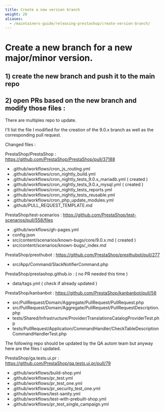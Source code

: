 ```yaml
---
title: Create a new version branch
weight: 20
aliases:
  - /maintainers-guide/releasing-prestashop/create-version-branch/
---
```


# Create a new branch for a new major/minor version.


## 1) create the new branch and push it to the main repo

## 2) open PRs based on the new branch and modify those files :

There are multiples repo to update.

I'll list the file I modified for the creation of the 9.0.x branch as well as the corresponding pull request.

Changed files :

PrestaShop/PrestaShop :  https://github.com/PrestaShop/PrestaShop/pull/37188

- .github/workflows/cron_js_routing.yml
- .github/workflows/cron_nightly_build.yml
- .github/workflows/cron_nightly_tests_9.0.x_mariadb.yml ( created )
- .github/workflows/cron_nightly_tests_9.0.x_mysql.yml ( created )
- .github/workflows/cron_nightly_tests_reports.yml
- .github/workflows/cron_nightly_tests_reusable.yml
- .github/workflows/cron_php_update_modules.yml
- .github/PULL_REQUEST_TEMPLATE.md

PrestaShop/test-scenarios : https://github.com/PrestaShop/test-scenarios/pull/558/files

- .github/workflows/gh-pages.yml
- config.json
- src/content/scenarios/known-bugs/core/9.0.x.md ( created )
- src/content/scenarios/known-bugs/_index.md

PrestaShop/presthubot : https://github.com/PrestaShop/presthubot/pull/277

- src/App/Command/SlackNotifierCommand.php


PrestaShop/prestashop.github.io : ( no PR needed this time )

- data/tags.yml ( check if already updated )

PrestaShop/kanbanbot : https://github.com/PrestaShop/kanbanbot/pull/58

- src/PullRequest/Domain/Aggregate/PullRequest/PullRequest.php
- src/PullRequest/Domain/Aggregate/PullRequest/PullRequestDescription.php
- tests/Shared/Infrastructure/Provider/TranslationsCatalogProviderTest.php
- tests/PullRequest/Application/CommandHandler/CheckTableDescriptionCommandHandlerTest.php

The following repo should be updated by the QA autom team but anyway here are the files I updated.

PrestaShop/ga.tests.ui.pr : https://github.com/PrestaShop/ga.tests.ui.pr/pull/79

- .github/workflows/build-shop.yml
- .github/workflows/pr_test.yml
- .github/workflows/pr_test_one.yml
- .github/workflows/pr_security_test_one.yml
- .github/workflows/test-sanity.yml
- .github/workflows/test-with-prebuilt-shop.yml
- .github/workflows/pr_test_single_campaign.yml

